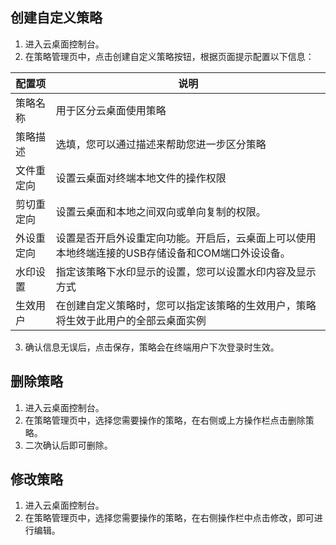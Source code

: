 ## 创建自定义策略
1. 进入云桌面控制台。
2. 在策略管理页中，点击创建自定义策略按钮，根据页面提示配置以下信息：

| 配置项   | 说明 | 
| ----------------- | --------------- | 
| 策略名称 | 用于区分云桌面使用策略 | 
| 策略描述 | 选填，您可以通过描述来帮助您进一步区分策略 |
| 文件重定向 | 设置云桌面对终端本地文件的操作权限 |
| 剪切重定向 | 设置云桌面和本地之间双向或单向复制的权限。|
| 外设重定向 | 设置是否开启外设重定向功能。开启后，云桌面上可以使用本地终端连接的USB存储设备和COM端口外设设备。 |
| 水印设置 | 指定该策略下水印显示的设置，您可以设置水印内容及显示方式 |
| 生效用户 | 在创建自定义策略时，您可以指定该策略的生效用户，策略将生效于此用户的全部云桌面实例 |

3. 确认信息无误后，点击保存，策略会在终端用户下次登录时生效。

## 删除策略
1. 进入云桌面控制台。
2. 在策略管理页中，选择您需要操作的策略，在右侧或上方操作栏点击删除策略。
3. 二次确认后即可删除。


## 修改策略
1. 进入云桌面控制台。
2. 在策略管理页中，选择您需要操作的策略，在右侧操作栏中点击修改，即可进行编辑。
